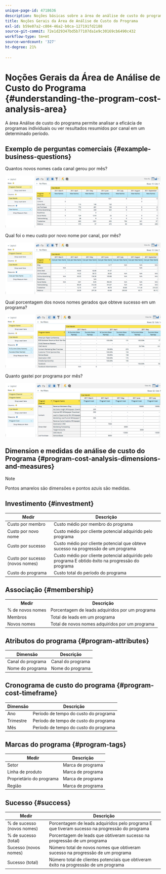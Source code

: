 ```yaml
---
unique-page-id: 4718636
description: Noções básicas sobre a área de análise de custo do programa - Documentos da Marketo - Documentação do produto
title: Noções Gerais da Área de Análise de Custo do Programa
exl-id: b59e07a2-c804-46a2-b0ca-127191fd2188
source-git-commit: 72e1d29347bd5b77107da1e9c30169cb6490c432
workflow-type: tm+mt
source-wordcount: '327'
ht-degree: 21%

---
```


# Noções Gerais da Área de Análise de Custo do Programa {#understanding-the-program-cost-analysis-area}

A área Análise de custo do programa permite analisar a eficácia de programas individuais ou ver resultados resumidos por canal em um determinado período.

## Exemplo de perguntas comerciais {#example-business-questions}

Quantos novos nomes cada canal gerou por mês?

![](assets/image2015-5-6-14-3a13-3a47.png)

Qual foi o meu custo por novo nome por canal, por mês?

![](assets/image2015-5-6-14-3a16-3a28.png)

Qual porcentagem dos novos nomes gerados que obteve sucesso em um programa?

![](assets/image2015-5-6-14-3a31-3a15.png)

Quanto gastei por programa por mês?

![](assets/image2015-5-6-14-3a36-3a34.png)

## Dimension e medidas de análise de custo do Programa {#program-cost-analysis-dimensions-and-measures}

>[!NOTE]
>
>Pontos amarelos são dimensões e pontos azuis são medidas.

## Investimento {#investment}

| Medir | Descrição |
|---|---|
| Custo por membro | Custo médio por membro do programa |
| Custo por novo nome | Custo médio por cliente potencial adquirido pelo programa |
| Custo por sucesso | Custo médio por cliente potencial que obteve sucesso na progressão de um programa |
| Custo por sucesso (novos nomes) | Custo médio por cliente potencial adquirido pelo programa E obtido êxito na progressão do programa |
| Custo do programa | Custo total do período do programa |

## Associação {#membership}

<table> 
 <tbody> 
  <tr> 
   <th>Medir</th> 
   <th>Descrição</th> 
  </tr> 
  <tr> 
   <td>% de novos nomes</td> 
   <td>Porcentagem de leads adquiridos por um programa</td> 
  </tr> 
  <tr> 
   <td>Membros</td> 
   <td>Total de leads em um programa</td> 
  </tr> 
  <tr> 
   <td>Novos nomes</td> 
   <td>Total de novos nomes adquiridos por um programa</td> 
  </tr> 
 </tbody> 
</table>

## Atributos do programa {#program-attributes}

| Dimensão | Descrição |
|---|---|
| Canal do programa | Canal do programa |
| Nome do programa | Nome do programa |

## Cronograma de custo do programa {#program-cost-timeframe}

| Dimensão | Descrição |
|---|---|
| Ano | Período de tempo do custo do programa |
| Trimestre | Período de tempo de custo do programa |
| Mês | Período de tempo do custo do programa |

## Marcas do programa {#program-tags}

| Medir | Descrição |
|---|---|
| Setor | Marca de programa |
| Linha de produto | Marca de programa |
| Proprietário do programa | Marca de programa |
| Região  | Marca de programa |

## Sucesso {#success}

| Medir | Descrição |
|---|---|
| % de sucesso (novos nomes) | Porcentagem de leads adquiridos pelo programa E que tiveram sucesso na progressão do programa |
| % de sucesso (total) | Porcentagem de leads que obtiveram sucesso na progressão de um programa |
| Sucesso (novos nomes) | Número total de novos nomes que obtiveram sucesso na progressão de um programa |
| Sucesso (total) | Número total de clientes potenciais que obtiveram êxito na progressão de um programa |
